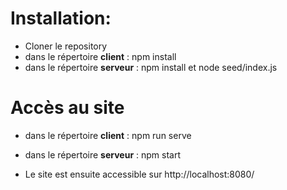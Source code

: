 # Installation:

* Cloner le repository
* dans le répertoire **client** : npm install
* dans le répertoire **serveur** : npm install et node seed/index.js

# Accès au site

* dans le répertoire **client** : npm run serve
* dans le répertoire **serveur** : npm start

* Le site est ensuite accessible sur http://localhost:8080/



